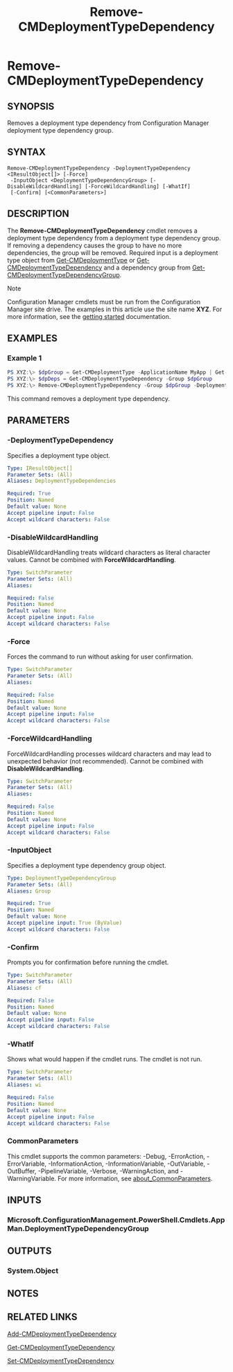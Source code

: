 ﻿---
description: Removes a deployment type dependency from Configuration Manager.
external help file: AdminUI.PS.dll-Help.xml
Module Name: ConfigurationManager
ms.date: 01/02/2019
schema: 2.0.0
title: Remove-CMDeploymentTypeDependency
---

# Remove-CMDeploymentTypeDependency

## SYNOPSIS

Removes a deployment type dependency from Configuration Manager deployment type dependency group.

## SYNTAX

```
Remove-CMDeploymentTypeDependency -DeploymentTypeDependency <IResultObject[]> [-Force]
 -InputObject <DeploymentTypeDependencyGroup> [-DisableWildcardHandling] [-ForceWildcardHandling] [-WhatIf]
 [-Confirm] [<CommonParameters>]
```

## DESCRIPTION

The **Remove-CMDeploymentTypeDependency** cmdlet removes a deployment type dependency from a deployment type dependency group. If removing a dependency causes the group to have no more dependencies, the group will be removed. Required input is a deployment type object from [Get-CMDeploymentType](./Get-CMDeploymentType.md) or [Get-CMDeploymentTypeDependency](./Get-CMDeploymentTypeDependency.md) and a dependency group from [Get-CMDeploymentTypeDependencyGroup](./Get-CMDeploymentTypeDependencyGroup.md).

> [!NOTE]
> Configuration Manager cmdlets must be run from the Configuration Manager site drive.
> The examples in this article use the site name **XYZ**. For more information, see the
> [getting started](/powershell/sccm/overview) documentation.

## EXAMPLES

### Example 1

```powershell
PS XYZ:\> $dpGroup = Get-CMDeploymentType -ApplicationName MyApp | Get-CMDeploymentTypeDependencyGroup -GroupName MyGroup
PS XYZ:\> $dpDeps = Get-CMDeploymentTypeDependency -Group $dpGroup
PS XYZ:\> Remove-CMDeploymentTypeDependency -Group $dpGroup -DeploymentTypeDependency $dpDeps[1] -Force
```

This command removes a deployment type dependency.

## PARAMETERS

### -DeploymentTypeDependency

Specifies a deployment type object.

```yaml
Type: IResultObject[]
Parameter Sets: (All)
Aliases: DeploymentTypeDependencies

Required: True
Position: Named
Default value: None
Accept pipeline input: False
Accept wildcard characters: False
```

### -DisableWildcardHandling

DisableWildcardHandling treats wildcard characters as literal character values. Cannot be combined with **ForceWildcardHandling**.

```yaml
Type: SwitchParameter
Parameter Sets: (All)
Aliases:

Required: False
Position: Named
Default value: None
Accept pipeline input: False
Accept wildcard characters: False
```

### -Force

Forces the command to run without asking for user confirmation.

```yaml
Type: SwitchParameter
Parameter Sets: (All)
Aliases:

Required: False
Position: Named
Default value: None
Accept pipeline input: False
Accept wildcard characters: False
```

### -ForceWildcardHandling

ForceWildcardHandling processes wildcard characters and may lead to unexpected behavior (not recommended). Cannot be combined with **DisableWildcardHandling**.

```yaml
Type: SwitchParameter
Parameter Sets: (All)
Aliases:

Required: False
Position: Named
Default value: None
Accept pipeline input: False
Accept wildcard characters: False
```

### -InputObject

Specifies a deployment type dependency group object.

```yaml
Type: DeploymentTypeDependencyGroup
Parameter Sets: (All)
Aliases: Group

Required: True
Position: Named
Default value: None
Accept pipeline input: True (ByValue)
Accept wildcard characters: False
```

### -Confirm

Prompts you for confirmation before running the cmdlet.

```yaml
Type: SwitchParameter
Parameter Sets: (All)
Aliases: cf

Required: False
Position: Named
Default value: None
Accept pipeline input: False
Accept wildcard characters: False
```

### -WhatIf

Shows what would happen if the cmdlet runs.
The cmdlet is not run.

```yaml
Type: SwitchParameter
Parameter Sets: (All)
Aliases: wi

Required: False
Position: Named
Default value: None
Accept pipeline input: False
Accept wildcard characters: False
```

### CommonParameters
This cmdlet supports the common parameters: -Debug, -ErrorAction, -ErrorVariable, -InformationAction, -InformationVariable, -OutVariable, -OutBuffer, -PipelineVariable, -Verbose, -WarningAction, and -WarningVariable. For more information, see [about_CommonParameters](http://go.microsoft.com/fwlink/?LinkID=113216).

## INPUTS

### Microsoft.ConfigurationManagement.PowerShell.Cmdlets.AppMan.DeploymentTypeDependencyGroup

## OUTPUTS

### System.Object
## NOTES

## RELATED LINKS

[Add-CMDeploymentTypeDependency](./Add-CMDeploymentTypeDependency.md)

[Get-CMDeploymentTypeDependency](./Get-CMDeploymentTypeDependency.md)

[Set-CMDeploymentTypeDependency](./Set-CMDeploymentTypeDependency.md)
